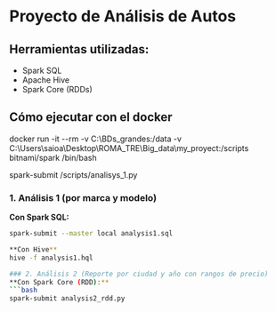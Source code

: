 # Proyecto de Análisis de Autos

## Herramientas utilizadas:
- Spark SQL
- Apache Hive
- Spark Core (RDDs)

## Cómo ejecutar con el docker
docker run -it --rm -v C:\BDs_grandes:/data -v C:\Users\saioa\Desktop\ROMA_TRE\Big_data\my_proyect:/scripts bitnami/spark /bin/bash

spark-submit /scripts/analisys_1.py




### 1. Análisis 1 (por marca y modelo)

**Con Spark SQL:**
```bash
spark-submit --master local analysis1.sql

**Con Hive**
hive -f analysis1.hql

### 2. Análisis 2 (Reporte por ciudad y año con rangos de precio)
**Con Spark Core (RDD):**
```bash
spark-submit analysis2_rdd.py
